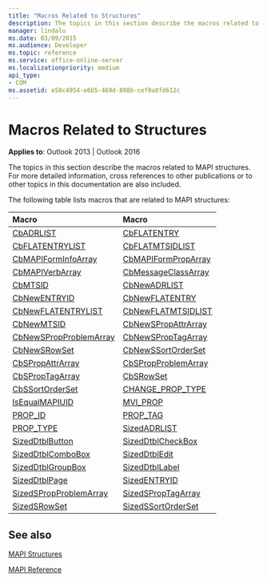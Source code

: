 ```yaml
---
title: "Macros Related to Structures"
description: The topics in this section describe the macros related to MAPI structures and provides links to additional resources.
manager: lindalu
ms.date: 03/09/2015
ms.audience: Developer
ms.topic: reference
ms.service: office-online-server
ms.localizationpriority: medium
api_type:
- COM
ms.assetid: e58c4954-e6b5-469d-898b-cef0a8fd612c
---
```


# Macros Related to Structures

  
  
**Applies to**: Outlook 2013 | Outlook 2016 
  
The topics in this section describe the macros related to MAPI structures. For more detailed information, cross references to other publications or to other topics in this documentation are also included. 
  
The following table lists macros that are related to MAPI structures:
  
|Macro |Macro |
|:-----|:-----|
|[CbADRLIST](cbadrlist.md) <br/> |[CbFLATENTRY](cbflatentry.md) <br/> |
|[CbFLATENTRYLIST](cbflatentrylist.md) <br/> |[CbFLATMTSIDLIST](cbflatmtsidlist.md) <br/> |
|[CbMAPIFormInfoArray](cbmapiforminfoarray.md) <br/> |[CbMAPIFormPropArray](cbmapiformproparray.md) <br/> |
|[CbMAPIVerbArray](cbmapiverbarray.md) <br/> |[CbMessageClassArray](cbmessageclassarray.md) <br/> |
|[CbMTSID](cbmtsid.md) <br/> |[CbNewADRLIST](cbnewadrlist.md) <br/> |
|[CbNewENTRYID](cbnewentryid.md) <br/> |[CbNewFLATENTRY](cbnewflatentry.md) <br/> |
|[CbNewFLATENTRYLIST](cbnewflatentrylist.md) <br/> |[CbNewFLATMTSIDLIST](cbnewflatmtsidlist.md) <br/> |
|[CbNewMTSID](cbnewmtsid.md) <br/> |[CbNewSPropAttrArray](cbnewspropattrarray.md) <br/> |
|[CbNewSPropProblemArray](cbnewspropproblemarray.md) <br/> |[CbNewSPropTagArray](cbnewsproptagarray.md) <br/> |
|[CbNewSRowSet](cbnewsrowset.md) <br/> |[CbNewSSortOrderSet](cbnewssortorderset.md) <br/> |
|[CbSPropAttrArray](cbspropattrarray.md) <br/> |[CbSPropProblemArray](cbspropproblemarray.md) <br/> |
|[CbSPropTagArray](cbsproptagarray.md) <br/> |[CbSRowSet](cbsrowset.md) <br/> |
|[CbSSortOrderSet](cbssortorderset.md) <br/> |[CHANGE_PROP_TYPE](change_prop_type.md) <br/> |
|[IsEqualMAPIUID](isequalmapiuid.md) <br/> |[MVI_PROP](mvi_prop.md) <br/> |
|[PROP_ID](prop_id.md) <br/> |[PROP_TAG](prop_tag.md) <br/> |
|[PROP_TYPE](prop_type.md) <br/> |[SizedADRLIST](sizedadrlist.md) <br/> |
|[SizedDtblButton](sizeddtblbutton.md) <br/> |[SizedDtblCheckBox](sizeddtblcheckbox.md) <br/> |
|[SizedDtblComboBox](sizeddtblcombobox.md) <br/> |[SizedDtblEdit](sizeddtbledit.md) <br/> |
|[SizedDtblGroupBox](sizeddtblgroupbox.md) <br/> |[SizedDtblLabel](sizeddtbllabel.md) <br/> |
|[SizedDtblPage](sizeddtblpage.md) <br/> |[SizedENTRYID](sizedentryid.md) <br/> |
|[SizedSPropProblemArray](sizedspropproblemarray.md) <br/> |[SizedSPropTagArray](sizedsproptagarray.md) <br/> |
|[SizedSRowSet](sizedsrowset.md) <br/> |[SizedSSortOrderSet](sizedssortorderset.md) <br/> |
   
## See also



[MAPI Structures](mapi-structures.md)


[MAPI Reference](mapi-reference.md)

